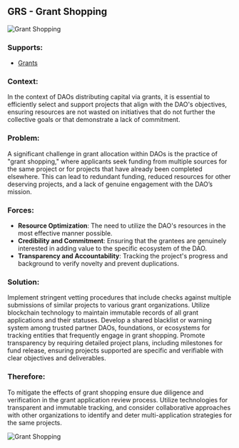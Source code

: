 ## GRS - Grant Shopping

![Grant Shopping](./output/illustrations/grant_shopping.png)

### Supports:

* [Grants](./grants.html)

### Context:

In the context of DAOs distributing capital via grants, it is essential to efficiently select and support projects that align with the DAO's objectives, ensuring resources are not wasted on initiatives that do not further the collective goals or that demonstrate a lack of commitment.

### Problem:

A significant challenge in grant allocation within DAOs is the practice of "grant shopping," where applicants seek funding from multiple sources for the same project or for projects that have already been completed elsewhere. This can lead to redundant funding, reduced resources for other deserving projects, and a lack of genuine engagement with the DAO’s mission.

### Forces:

- **Resource Optimization**: The need to utilize the DAO's resources in the most effective manner possible.
- **Credibility and Commitment**: Ensuring that the grantees are genuinely interested in adding value to the specific ecosystem of the DAO.
- **Transparency and Accountability**: Tracking the project's progress and background to verify novelty and prevent duplications.

### Solution:

Implement stringent vetting procedures that include checks against multiple submissions of similar projects to various grant organizations. Utilize blockchain technology to maintain immutable records of all grant applications and their statuses. Develop a shared blacklist or warning system among trusted partner DAOs, foundations, or ecosystems for tracking entities that frequently engage in grant shopping. Promote transparency by requiring detailed project plans, including milestones for fund release, ensuring projects supported are specific and verifiable with clear objectives and deliverables.

### Therefore:

To mitigate the effects of grant shopping ensure due diligence and verification in the grant application review process. Utilize technologies for transparent and immutable tracking, and consider collaborative approaches with other organizations to identify and deter multi-application strategies for the same projects.


![Grant Shopping](./output/grant_shopping_specific_graph.png)